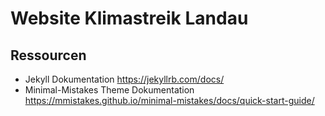 # Website Klimastreik Landau

## Ressourcen

* Jekyll Dokumentation https://jekyllrb.com/docs/
* Minimal-Mistakes Theme Dokumentation https://mmistakes.github.io/minimal-mistakes/docs/quick-start-guide/
